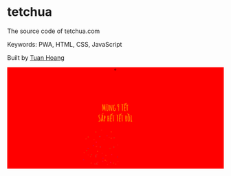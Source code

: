 # tetchua
The source code of tetchua.com

Keywords: PWA, HTML, CSS, JavaScript

Built by [Tuan Hoang](http://hoanganhtuan.name/)

![Screenshot](screenshot.png "Screenshot")